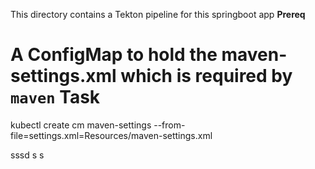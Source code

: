 This directory contains a Tekton pipeline for this springboot app
**Prereq**
# A ConfigMap to hold the maven-settings.xml which is required by `maven` Task
kubectl create cm maven-settings --from-file=settings.xml=Resources/maven-settings.xml 

sssd
s
s
